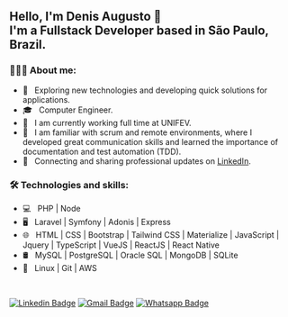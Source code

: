 <h2> Hello, I'm Denis Augusto 👋 </br>
 I'm a Fullstack Developer based in São Paulo, Brazil.
</h2>


<h3> 👨🏻‍💻 About me: </h3>

- 🤔 &nbsp; Exploring new technologies and developing quick solutions for applications.
- 🎓 &nbsp; Computer Engineer.
- 💼 &nbsp; I am currently working full time at UNIFEV.
- 🌱 &nbsp; I am familiar with scrum and remote environments, where I developed great communication skills and learned the importance of documentation and test automation (TDD).
- 💼 &nbsp; Connecting and sharing professional updates on <a href="https://www.linkedin.com/in/denisgusto/">LinkedIn</a>.

<h3>🛠 Technologies and skills:</h3>

- 💻 &nbsp; PHP | Node
- 🖥 &nbsp; Laravel | Symfony | Adonis | Express
- 🌐 &nbsp; HTML | CSS | Bootstrap | Tailwind CSS | Materialize | JavaScript | Jquery | TypeScript | VueJS | ReactJS | React Native
- 🛢 &nbsp; MySQL | PostgreSQL | Oracle SQL | MongoDB | SQLite
- 🔧 &nbsp; Linux | Git | AWS

</br>

[![Linkedin Badge](https://img.shields.io/badge/LinkedIn-0077B5?style=for-the-badge&logo=linkedin&logoColor=white)](https://www.linkedin.com/in/denisgusto/)
[![Gmail Badge](https://img.shields.io/badge/Gmail-D14836?style=for-the-badge&logo=gmail&logoColor=white)](mailto:denisgusto@gmail.com)
[![Whatsapp Badge](https://img.shields.io/badge/WhatsApp-25D366?style=for-the-badge&logo=whatsapp&logoColor=white)](https://api.whatsapp.com/send?phone=5517991918546)
